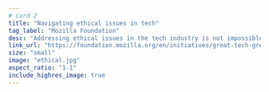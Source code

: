 ```yaml
---
# card 2
title: "Navigating ethical issues in tech"
tag_label: "Mozilla Foundation"
desc: "Addressing ethical issues in the tech industry is not impossible. And it is, increasingly, necessary."
link_url: "https://foundation.mozilla.org/en/initiatives/great-tech-great-responsibility/?utm_source=www.mozilla.org&utm_medium=referral&utm_campaign=homepage&utm_content=card"
size: "small"
image: "ethical.jpg"
aspect_ratio: "1-1"
include_highres_image: true
---
```

